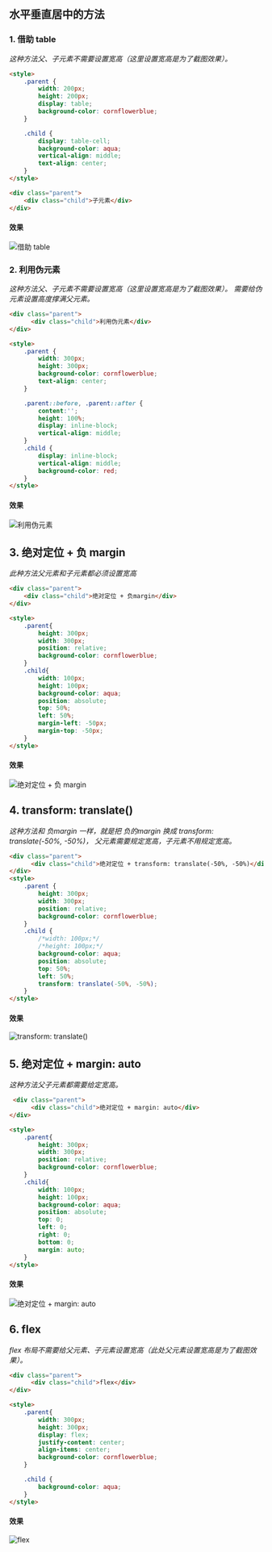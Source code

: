 ## 水平垂直居中的方法

### 1. 借助 table
*这种方法父、子元素不需要设置宽高（这里设置宽高是为了截图效果）。*
```html
<style>
    .parent {
        width: 200px;
        height: 200px;
        display: table;
        background-color: cornflowerblue;
    }

    .child {
        display: table-cell;
        background-color: aqua;
        vertical-align: middle;
        text-align: center;
    }
</style>

<div class="parent">
    <div class="child">子元素</div>
</div>
```
#### 效果
![借助 table](./images/1.png)

### 2. 利用伪元素
*这种方法父、子元素不需要设置宽高（这里设置宽高是为了截图效果）。 需要给伪元素设置高度撑满父元素。*

```html
<div class="parent">
      <div class="child">利用伪元素</div>
</div>

<style>
    .parent {
        width: 300px;
        height: 300px;
        background-color: cornflowerblue;
        text-align: center;
    }

    .parent::before, .parent::after {
        content:'';
        height: 100%;
        display: inline-block;
        vertical-align: middle;
    }
    .child {
        display: inline-block;
        vertical-align: middle;
        background-color: red;
    }
</style>
```
#### 效果
![利用伪元素](./images/2.png)

## 3. 绝对定位 + 负 margin
*此种方法父元素和子元素都必须设置宽高*
```html
<div class="parent">
    <div class="child">绝对定位 + 负margin</div>
</div>

<style>
    .parent{
        height: 300px;
        width: 300px;
        position: relative;
        background-color: cornflowerblue;
    }
    .child{
        width: 100px;
        height: 100px;
        background-color: aqua;
        position: absolute;
        top: 50%;
        left: 50%;
        margin-left: -50px;
        margin-top: -50px;
    }
</style>
```

#### 效果
![绝对定位 + 负 margin](./images/3.png)

## 4. transform: translate()
*这种方法和 负margin 一样，就是把 负的margin 换成 transform: translate(-50%, -50%)，
父元素需要规定宽高，子元素不用规定宽高。*

```html
<div class="parent">
      <div class="child">绝对定位 + transform: translate(-50%, -50%)</div>
</div>
<style>
    .parent {
        height: 300px;
        width: 300px;
        position: relative;
        background-color: cornflowerblue;
    }
    .child {
        /*width: 100px;*/
        /*height: 100px;*/
        background-color: aqua;
        position: absolute;
        top: 50%;
        left: 50%;
        transform: translate(-50%, -50%);
    }
</style>
```

#### 效果
![transform: translate()](./images/4.png)


## 5. 绝对定位 + margin: auto

*这种方法父子元素都需要给定宽高。*
```html
 <div class="parent">
      <div class="child">绝对定位 + margin: auto</div>
</div>

<style>
    .parent{
        height: 300px;
        width: 300px;
        position: relative;
        background-color: cornflowerblue;
    }
    .child{
        width: 100px;
        height: 100px;
        background-color: aqua;
        position: absolute;
        top: 0;
        left: 0;
        right: 0;
        bottom: 0;
        margin: auto;
    }
</style>
```

#### 效果
![绝对定位 + margin: auto](./images/5.png)

## 6. flex
*flex 布局不需要给父元素、子元素设置宽高（此处父元素设置宽高是为了截图效果）。*
```html
<div class="parent">
      <div class="child">flex</div>
</div>

<style>
    .parent{
        width: 300px;
        height: 300px;
        display: flex;
        justify-content: center;
        align-items: center;
        background-color: cornflowerblue;
    }

    .child {
        background-color: aqua;
    }
</style>
```
#### 效果
![flex](./images/6.png)